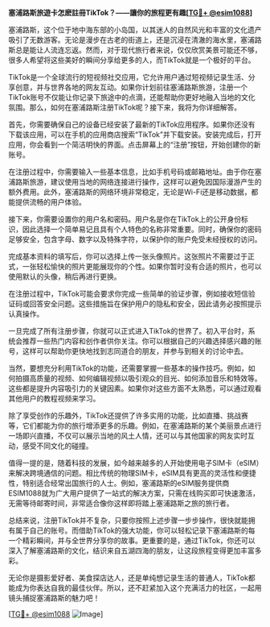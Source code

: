 **塞浦路斯旅遊卡怎麽註冊TikTok？——讓你的旅程更有趣[[TG💪+ @esim1088](https://t.me/s/esim1088)]**

塞浦路斯，这个位于地中海东部的小岛国，以其迷人的自然风光和丰富的文化遗产吸引了无数游客。无论是漫步在古老的街道上，还是沉浸在清澈的海水里，塞浦路斯总是能让人流连忘返。然而，对于现代旅行者来说，仅仅欣赏美景可能还不够，很多人希望将这些美好的瞬间分享给更多的人，而TikTok就是一个极好的平台。

TikTok是一个全球流行的短视频社交应用，它允许用户通过短视频记录生活、分享创意，并与世界各地的网友互动。如果你计划前往塞浦路斯旅游，注册一个TikTok账号不仅能让你记录下旅途中的点滴，还能帮助你更好地融入当地的文化氛围。那么，如何在塞浦路斯注册TikTok呢？接下来，我将为你详细解答。

首先，你需要确保自己的设备已经安装了最新的TikTok应用程序。如果你还没有下载该应用，可以在手机的应用商店搜索“TikTok”并下载安装。安装完成后，打开应用，你会看到一个简洁明快的界面。点击屏幕上的“注册”按钮，开始创建你的新账号。

在注册过程中，你需要输入一些基本信息，比如手机号码或邮箱地址。由于你在塞浦路斯旅游，建议使用当地的网络连接进行操作，这样可以避免因国际漫游产生的额外费用。此外，塞浦路斯的网络环境非常稳定，无论是Wi-Fi还是移动数据，都能提供流畅的用户体验。

接下来，你需要设置你的用户名和密码。用户名是你在TikTok上的公开身份标识，因此选择一个简单易记且具有个人特色的名称非常重要。同时，确保你的密码足够安全，包含字母、数字以及特殊字符，以保护你的账户免受未经授权的访问。

完成基本资料的填写后，你可以选择上传一张头像照片。这张照片不需要过于正式，一张轻松愉快的照片更能展现你的个性。如果你暂时没有合适的照片，也可以使用默认的头像，稍后再进行更换。

在注册过程中，TikTok可能会要求你完成一些简单的验证步骤，例如接收短信验证码或回答安全问题。这些措施旨在保护用户的隐私和安全，因此请务必按照提示认真操作。

一旦完成了所有注册步骤，你就可以正式进入TikTok的世界了。初入平台时，系统会推荐一些热门内容和创作者供你关注。你可以根据自己的兴趣选择感兴趣的账号，这样可以帮助你更快地找到志同道合的朋友，并参与到相关的讨论中去。

当然，要想充分利用TikTok的功能，还需要掌握一些基本的操作技巧。例如，如何拍摄高质量的视频、如何编辑视频以吸引观众的目光、如何添加音乐和特效等。这些都是提升内容吸引力的关键因素。如果你对这些方面不太熟悉，可以通过观看其他用户的教程视频来学习。

除了享受创作的乐趣外，TikTok还提供了许多实用的功能，比如直播、挑战赛等，它们都能为你的旅行增添更多的乐趣。例如，在塞浦路斯的某个美丽景点进行一场即兴直播，不仅可以展示当地的风土人情，还可以与其他国家的网友实时互动，感受不同文化的碰撞。

值得一提的是，随着科技的发展，如今越来越多的人开始使用电子SIM卡（eSIM）来解决跨境通信的问题。相比传统的物理SIM卡，eSIM具有更高的灵活性和便捷性，特别适合经常出国旅行的人士。例如，塞浦路斯的eSIM服务提供商ESIM1088就为广大用户提供了一站式的解决方案，只需在线购买即可快速激活，无需等待邮寄时间，非常适合像你这样即将踏上塞浦路斯之旅的旅行者。

总结来说，注册TikTok并不复杂，只要你按照上述步骤一步步操作，很快就能拥有属于自己的账号。而借助TikTok的强大功能，你可以轻松记录下塞浦路斯的每一个精彩瞬间，并与全世界分享你的故事。更重要的是，通过TikTok，你还可以深入了解塞浦路斯的文化，结识来自五湖四海的朋友，让这段旅程变得更加丰富多彩。

无论你是摄影爱好者、美食探店达人，还是单纯想记录生活的普通人，TikTok都能成为你表达自我的最佳伙伴。所以，还不赶紧加入这个充满活力的社区，一起用镜头捕捉塞浦路斯的魅力吧！

[[TG💪+ @esim1088](https://t.me/s/esim1088) ![Image](https://i.postimg.cc/4NQfJmqS/Snipaste-2025-05-13-00-14-12.png)]